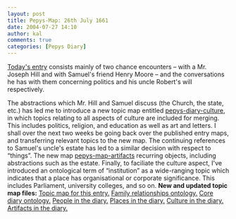 ```yaml
---
layout: post
title: Pepys-Map: 26th July 1661
date: 2004-07-27 14:10
author: kal
comments: true
categories: [Pepys Diary]
---
```

<a href="http://www.pepysdiary.com/archive/1661/07/25/index.php">Today's entry</a> consists mainly of two chance encounters &#x2013; with a Mr. Joseph Hill and with Samuel's friend Henry Moore &#x2013; and the conversations he has with them concerning politics and his uncle Robert's will respectively.

<!--more-->
The abstractions which Mr. Hill and Samuel discuss (the Church, the state, etc.) has led me to introduce a new topic map entitled <a href="http://www.techquila.com/blog/archives/pepys-diary-culture.ltm">pepys-diary-culture</a>, in which topics relating to all aspects of culture are included for merging.  This includes politics, religion, and education as well as art and letters.  I shall over the next two weeks be going back over the published entry maps, and transferring relevant topics to the new map.
The continuing references to Samuel's uncle's estate has led to a similar decision with respect to &#x201c;things&#x201d;.  The new map <a href="http://www.techquila.com/blog/archives/pepys-diary-artifacts.ltm">pepys-map-artifacts</a> recurring objects, including abstractions such as the estate.
Finally, to faciliate the culture aspect, I've introduced an ontological term of &#x201c;institution&#x201d; as a wide-ranging topic which indicates that a place has organisational or corporate significance. This includes Parliament, university colleges, and so on.
<b>New and updated topic map files:</b>
<a href="http://www.techquila.com/blog/archives/16610726.ltm">Topic map for this entry.</a>
<a href="http://www.techquila.com/blog/archives/family-relationships-ontology.ltm">Family relationships ontology.</a>
<a href="http://www.techquila.com/blog/archives/pepys-diary-ontology.ltm">Core diary ontology.</a>
<a href="http://www.techquila.com/blog/archives/pepys-diary-people.ltm">People in the diary.</a>
<a href="http://www.techquila.com/blog/archives/pepys-diary-places.ltm">Places in the diary.</a>
<a href="http://www.techquila.com/blog/archives/pepys-diary-culture.ltm">Culture in the diary.</a>
<a href="http://www.techquila.com/blog/archives/pepys-diary-artifacts.ltm">Artifacts in the diary.</a>


